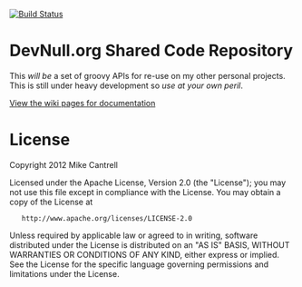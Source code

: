 [![Build Status](https://secure.travis-ci.org/mcantrell/devnull.png?branch=master)](http://travis-ci.org/mcantrell/devnull)

# DevNull.org Shared Code Repository

This *will be* a set of groovy APIs for re-use on my other personal projects. This is still under heavy development so
*use at your own peril*.

[View the wiki pages for documentation](https://github.com/mcantrell/devnull/wiki/)

# License

   Copyright 2012 Mike Cantrell

   Licensed under the Apache License, Version 2.0 (the "License");
   you may not use this file except in compliance with the License.
   You may obtain a copy of the License at

       http://www.apache.org/licenses/LICENSE-2.0

   Unless required by applicable law or agreed to in writing, software
   distributed under the License is distributed on an "AS IS" BASIS,
   WITHOUT WARRANTIES OR CONDITIONS OF ANY KIND, either express or implied.
   See the License for the specific language governing permissions and
   limitations under the License. 
   
   